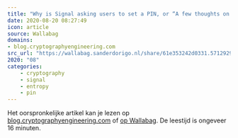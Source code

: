```yaml
---
title: "Why is Signal asking users to set a PIN, or “A few thoughts on Secure Value Recovery”"
date: 2020-08-20 08:27:49
icon: article
source: Wallabag
domains:
- blog.cryptographyengineering.com
src_url: "https://wallabag.sanderdorigo.nl/share/61e353242d0331.57129298"
2020: "08"
categories:
    - cryptography
    - signal
    - entropy
    - pin
---
```

Het oorspronkelijke artikel kan je lezen op [blog.cryptographyengineering.com](https://blog.cryptographyengineering.com/2020/07/10/a-few-thoughts-about-signals-secure-value-recovery/) of [op Wallabag](https://wallabag.sanderdorigo.nl/share/61e353242d0331.57129298). De leestijd is ongeveer 16 minuten.